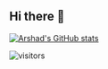 ## Hi there 👋
[![Arshad's GitHub stats](https://github-readme-stats.vercel.app/api?username=Arshad-Khan-12)](https://github.com/anuraghazra/github-readme-stats)

![visitors](https://visitor-badge.glitch.me/badge?page_id=Arshad-Khan-12.visitor-badge&left_color=green&right_color=red)
<!--
**Arshad-Khan-12/Arshad-Khan-12** is a ✨ _special_ ✨ repository because its `README.md` (this file) appears on your GitHub profile.

Here are some ideas to get you started:

- 🔭 I’m currently working on ...
- 🌱 I’m currently learning ...
- 👯 I’m looking to collaborate on ...
- 🤔 I’m looking for help with ...
- 💬 Ask me about ...
- 📫 How to reach me: ...
- 😄 Pronouns: ...
- ⚡ Fun fact: ...
-->

